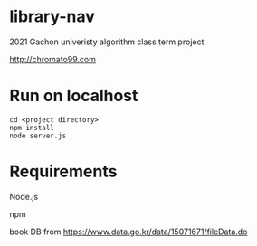 # library-nav
2021 Gachon univeristy algorithm class term project

http://chromato99.com

# Run on localhost
```
cd <project directory>
npm install
node server.js
```

# Requirements
Node.js

npm

book DB from https://www.data.go.kr/data/15071671/fileData.do 
